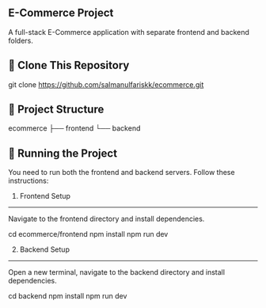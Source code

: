 E-Commerce Project
--------------------------

A full-stack E-Commerce application with separate frontend and backend folders.


🔗 Clone This Repository
----------------------------
git clone https://github.com/salmanulfariskk/ecommerce.git


📂 Project Structure
-----------------------
ecommerce
├── frontend
└── backend


🚀 Running the Project
----------------------------
You need to run both the frontend and backend servers. Follow these instructions:

1. Frontend Setup
----------------------
Navigate to the frontend directory and install dependencies.

cd ecommerce/frontend
npm install
npm run dev


2. Backend Setup
--------------------
Open a new terminal, navigate to the backend directory and install dependencies.

cd backend
npm install
npm run dev






